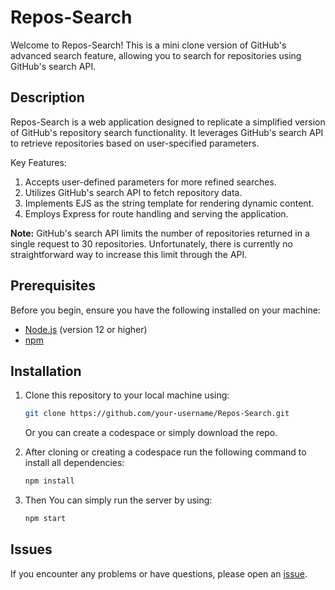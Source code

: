 # Repos-Search

Welcome to Repos-Search! This is a mini clone version of GitHub's advanced search feature, allowing you to search for repositories using GitHub's search API.

## Description

Repos-Search is a web application designed to replicate a simplified version of GitHub's repository search functionality. It leverages GitHub's search API to retrieve repositories based on user-specified parameters.

Key Features:
1. Accepts user-defined parameters for more refined searches.
2. Utilizes GitHub's search API to fetch repository data. 
3. Implements EJS as the string template for rendering dynamic content.
4. Employs Express for route handling and serving the application.

**Note:** GitHub's search API limits the number of repositories returned in a single request to 30 repositories. Unfortunately, there is currently no straightforward way to increase this limit through the API. 

## Prerequisites

Before you begin, ensure you have the following installed on your machine:

- [Node.js](https://nodejs.org/) (version 12 or higher)
- [npm](https://www.npmjs.com/)

## Installation

1. Clone this repository to your local machine using:

   ```bash
   git clone https://github.com/your-username/Repos-Search.git
   ```
   Or you can create a codespace or simply download the repo.
   <br>
2. After cloning or creating a codespace run the following command to install all dependencies:
   ```bash
   npm install
   ```
3. Then You can simply run the server by using:
   ```bash
   npm start
   ```
## Issues
If you encounter any problems or have questions, please open an [issue](https://github.com/SatyamSakpal/Repos-Search/issues).

